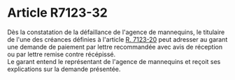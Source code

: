# Article R7123-32

  
Dès la constatation de la défaillance de l'agence de mannequins, le titulaire de l'une des créances définies à l'article [R. 7123-20][1] peut adresser au garant une demande de paiement par lettre recommandée avec avis de réception ou par lettre remise contre récépissé.   
Le garant entend le représentant de l'agence de mannequins et reçoit ses explications sur la demande présentée.

 [1]: /affichCodeArticle.do?cidTexte=LEGITEXT000006072050&idArticle=LEGIARTI000018499738&dateTexte=&categorieLien=cid